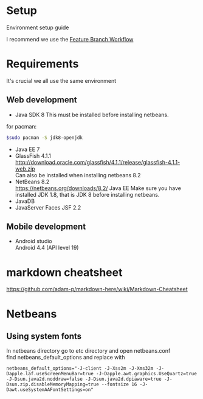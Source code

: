 # Setup
Environment setup guide

I recommend we use the [Feature Branch Workflow](https://www.atlassian.com/git/tutorials/comparing-workflows/feature-branch-workflow)

# Requirements
It's crucial we all use the same environment

## Web development
* Java SDK 8
This must be installed before installing netbeans.  

for pacman:  
```bash
$sudo pacman -S jdk8-openjdk
```
* Java EE 7
* GlassFish 4.1.1  
http://download.oracle.com/glassfish/4.1.1/release/glassfish-4.1.1-web.zip  
Can also be installed when installing netbeans 8.2  
* NetBeans 8.2  
https://netbeans.org/downloads/8.2/ Java EE
Make sure you have installed JDK 1.8, that is JDK 8 before installing netbeans.  
* JavaDB  
* JavaServer Faces JSF 2.2   

## Mobile development

* Android studio  
Android 4.4 (API level 19)

# markdown cheatsheet
https://github.com/adam-p/markdown-here/wiki/Markdown-Cheatsheet


# Netbeans

## Using system fonts
In netbeans directory go to etc directory and open netbeans.conf  
find netbeans_default_options and replace with  
```
netbeans_default_options="-J-client -J-Xss2m -J-Xms32m -J-Dapple.laf.useScreenMenuBar=true -J-Dapple.awt.graphics.UseQuartz=true -J-Dsun.java2d.noddraw=false -J-Dsun.java2d.dpiaware=true -J-Dsun.zip.disableMemoryMapping=true --fontsize 16 -J-Dawt.useSystemAAFontSettings=on"
```
